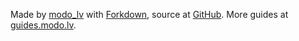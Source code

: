 Made by [modo_lv](http://modo.lv) with [Forkdown](https://github.com/modo-lv/Forkdown), source at [GitHub](https://github.com/modo-lv/final-fantasy-4-checklist). More guides at [guides.modo.lv](http://guides.modo.lv).